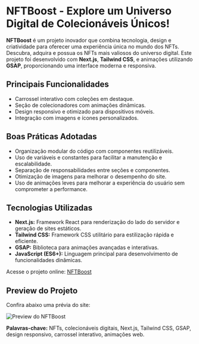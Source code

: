 <h1>NFTBoost - Explore um Universo Digital de Colecionáveis Únicos!</h1>

<p>
  <strong>NFTBoost</strong> é um projeto inovador que combina tecnologia, design e criatividade para oferecer uma experiência única no mundo dos NFTs. Descubra, adquira e possua os NFTs mais valiosos do universo digital. Este projeto foi desenvolvido com <strong>Next.js</strong>, <strong>Tailwind CSS</strong>, e animações utilizando <strong>GSAP</strong>, proporcionando uma interface moderna e responsiva.
</p>

<h2>Principais Funcionalidades</h2>
<ul>
  <li>Carrossel interativo com coleções em destaque.</li>
  <li>Seção de colecionadores com animações dinâmicas.</li>
  <li>Design responsivo e otimizado para dispositivos móveis.</li>
  <li>Integração com imagens e ícones personalizados.</li>
</ul>

<h2>Boas Práticas Adotadas</h2>
<ul>
  <li>Organização modular do código com componentes reutilizáveis.</li>
  <li>Uso de variáveis e constantes para facilitar a manutenção e escalabilidade.</li>
  <li>Separação de responsabilidades entre seções e componentes.</li>
  <li>Otimização de imagens para melhorar o desempenho do site.</li>
  <li>Uso de animações leves para melhorar a experiência do usuário sem comprometer a performance.</li>
</ul>

<h2>Tecnologias Utilizadas</h2>
<ul>
  <li><strong>Next.js:</strong> Framework React para renderização do lado do servidor e geração de sites estáticos.</li>
  <li><strong>Tailwind CSS:</strong> Framework CSS utilitário para estilização rápida e eficiente.</li>
  <li><strong>GSAP:</strong> Biblioteca para animações avançadas e interativas.</li>
  <li><strong>JavaScript (ES6+):</strong> Linguagem principal para desenvolvimento de funcionalidades dinâmicas.</li>
</ul>

<p>
  Acesse o projeto online: 
  <a href="https://nftboost-devdutra.vercel.app/" target="_blank">NFTBoost</a>
</p>

<h2>Preview do Projeto</h2>
<p>
  Confira abaixo uma prévia do site:
</p>
<img src="https://i.postimg.cc/yNxGjxXb/projeto-nfc.png" alt="Preview do NFTBoost" />

<p>
  <strong>Palavras-chave:</strong> NFTs, colecionáveis digitais, Next.js, Tailwind CSS, GSAP, design responsivo, carrossel interativo, animações web.
</p>

